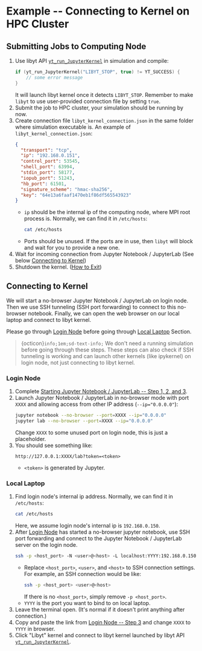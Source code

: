 # Example -- Connecting to Kernel on HPC Cluster

## Submitting Jobs to Computing Node
1. Use libyt API [`yt_run_JupyterKernel`](../../libyt-api/yt_run_jupyterkernel.md#yt_run_jupyterkernel) in simulation and compile:
   ```c++
   if (yt_run_JupyterKernel("LIBYT_STOP", true) != YT_SUCCESS) {
       // some error message
   }
   ```
   It will launch libyt kernel once it detects `LIBYT_STOP`. 
   Remember to make `libyt` to use user-provided connection file by setting `true`.
2. Submit the job to HPC cluster, your simulation should be running by now.
3. Create connection file `libyt_kernel_connection.json` in the same folder where simulation executable is. An example of `libyt_kernel_connection.json`:
   ```json
   {
     "transport": "tcp",  
     "ip": "192.168.0.151",  
     "control_port": 53545,  
     "shell_port": 63994,  
     "stdin_port": 58177,  
     "iopub_port": 51243,  
     "hb_port": 61501,  
     "signature_scheme": "hmac-sha256",  
     "key": "64e13a6faaf1470eb1f86df565543923"
   }
   ```
   - `ip` should be the internal ip of the computing node, where MPI root process is. Normally, we can find it in `/etc/hosts`:
     ```bash
     cat /etc/hosts
     ```
   - Ports should be unused. If the ports are in use, then `libyt` will block and wait for you to provide a new one.
4. Wait for incoming connection from Jupyter Notebook / JupyterLab (See below [Connecting to Kernel](#connecting-to-kernel))
5. Shutdown the kernel. ([How to Exit](./jupyter-notebook-access.md#how-to-exit))

## Connecting to Kernel

We will start a no-browser Jupyter Notebook / JupyterLab on login node. Then we use SSH tunneling (SSH port forwarding) to connect to this no-browser notebook.
Finally, we can open the web browser on our local laptop and connect to libyt kernel.

Please go through [Login Node](#login-node) before going through [Local Laptop](#local-laptop) Section.

> {octicon}`info;1em;sd-text-info;` We don't need a running simulation before going through these steps. These steps can also check if SSH tunneling is working and can launch other kernels (like ipykernel) on login node, not just connecting to libyt kernel. 

### Login Node

1. Complete [Starting Jupyter Notebook / JupyterLab -- Step 1, 2, and 3](./jupyter-notebook-access.md#starting-jupyter-notebookjupyterlab).
2. Launch Jupyter Notebook / JupyterLab in no-browser mode with port `XXXX` and allowing access from other IP address (`--ip="0.0.0.0"`):
   ```bash
   jupyter notebook --no-browser --port=XXXX --ip="0.0.0.0"
   jupyter lab --no-browser --port=XXXX --ip="0.0.0.0"
   ```
   Change `XXXX` to some unused port on login node, this is just a placeholder.
3. You should see something like:
   ```text
   http://127.0.0.1:XXXX/lab?token=<token>
   ```
   - `<token>` is generated by Jupyter.

### Local Laptop
1. Find login node's internal ip address. Normally, we can find it in `/etc/hosts`:
   ```bash
   cat /etc/hosts
   ```
   Here, we assume login node's internal ip is `192.168.0.150`.
2. After [Login Node](#login-node) has started a no-browser jupyter notebook, use SSH port forwarding and connect to the Jupyter Notebook / JupyterLab server on the login node.
   ```bash
   ssh -p <host_port> -N <user>@<host> -L localhost:YYYY:192.168.0.150:XXXX
   ```
   - Replace `<host_port>`, `<user>`, and `<host>` to SSH connection settings. For example, an SSH connection would be like:
     ```bash
     ssh -p <host_port> <user>@<host>
     ```
     If there is no `<host_port>`, simply remove `-p <host_port>`.
   - `YYYY` is the port you want to bind to on local laptop.
3. Leave the terminal open. (It's normal if it doesn't print anything after connection.)
4. Copy and paste the link from [Login Node -- Step 3](#login-node) and change `XXXX` to `YYYY` in browser.
5. Click "Libyt" kernel and connect to libyt kernel launched by libyt API [`yt_run_JupyterKernel`](../../libyt-api/yt_run_jupyterkernel.md#yt_run_jupyterkernel).
